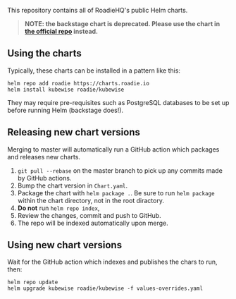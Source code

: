 This repository contains all of RoadieHQ's public Helm charts.

> **NOTE: the backstage chart is deprecated. Please use the chart in [the official repo][repo] instead.**

[repo]: https://github.com/backstage/backstage/tree/master/contrib/chart/backstage


## Using the charts

Typically, these charts can be installed in a pattern like this:

```shell
helm repo add roadie https://charts.roadie.io
helm install kubewise roadie/kubewise
```

They may require pre-requisites such as PostgreSQL databases to be set up before running 
Helm (backstage does!).

## Releasing new chart versions

Merging to master will automatically run a GitHub action which packages and releases
new charts.

 1. `git pull --rebase` on the master branch to pick up any commits made by GitHub actions.
 2. Bump the chart version in `Chart.yaml`.
 2. Package the chart with `helm package .`. Be sure to run `helm package` within the chart directory, not in the root diractory.
 3. **Do not** run `helm repo index`,
 5. Review the changes, commit and push to GitHub.
 6. The repo will be indexed automatically upon merge.

## Using new chart versions

Wait for the GitHub action which indexes and publishes the chars to run, then:

```shell
helm repo update
helm upgrade kubewise roadie/kubewise -f values-overrides.yaml
```
